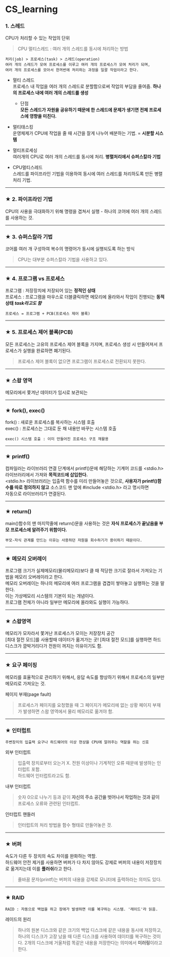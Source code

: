 # CS_learning

### 1. 스레드
CPU가 처리할 수 있는 작업의 단위
> CPU 멀티스레드 : 여러 개의 스레드를 동시에 처리하는 방법
```
처리(job) > 프로세스(task) > 스레드(operation)
여러 개의 스레드가 모여 프로세스를 이루고 여러 개의 프로세스가 모여 처리가 되며,
여러 개의 프로세스를 모아서 한꺼번에 처리하는 과정을 일괄 작업이라고 한다.
```

- 멀티 스레드  
  프로세스 내 작업을 여러 개의 스레드로 분할함으로써 작업의 부담을 줄여줌.
  **하나의 프로세스 내에 여러 개의 스레드를 생성**
  - 단점  
    **모든 스레드가 자원을 공유하기 때문에 한 스레드에 문제가 생기면 전체 프로세스에 영향을 미친다.**

  
- 멀티태스킹  
  운영체제가 CPU에 작업을 줄 때 시간을 잘게 나누어 배분하는 기법. = **시분할 시스템**
  
- 멀티프로세싱  
  여러개의 CPU로 여러 개의 스레드를 동시에 처리. **병렬처리에서 슈퍼스칼라 기법**
- CPU멀티스레드  
  스레드를 파이프라인 기법을 이용하여 동시에 여러 스레드를 처리하도록 만든 병렬처리 기법.

* * *
### ★ 2. 파이프라인 기법
CPU의 사용을 극대화하기 위해 명령을 겹쳐서 실행 - 하나의 코어에 여러 개의 스레드를 사용하는 것.

* * *
### ★ 3. 슈퍼스칼라 기법
코어를 여러 개 구성하여 복수의 명령어가 동시에 실행되도록 하는 방식
> CPU는 대부분 슈퍼스칼라 기법을 사용하고 있다.

* * *
### ★ 4. 프로그램 vs 프로세스
프로그램 : 저장장치에 저장되어 있는 **정적인 상태**  
프로세스 : 프로그램을 마우스로 더블클릭하면 메모리에 올라와서 작업이 진행되는 **동적 상태** ***task라고도 함***  
```
프로세스 = 프로그램 + PCB(프로세스 제어 블록)
```

* * *
### ★ 5. 프로세스 제어 블록(PCB)
모든 프로세스는 고유의 프로세스 제어 블록을 가지며, 프로세스 생성 시 만들어져서 프로세스가 실행을 완료하면 폐기된다.  
>프로세스 제어 블록이 없으면 프로그램이 프로세스로 전환되지 못한다.

* * *
### ★ 스왑 영역
메모리에서 쫓겨난 데이터가 임시로 보관되는 

* * *
### ★ fork(), exec()
fork() : 새로운 프로세스를 복사하는 시스템 호출  
exec() : 프로세스는 그대로 둔 채 내용만 바꾸는 시스템 호출
```
exec() 시스템 호출 : 이미 만들어진 프로세스 구조 재활용
```

* * *
### ★ printf()
컴파일러는 라이브러리 연결 단계에서 printf()문에 해당하는 기계어 코드를 <stdio.h> 라이브러리에서 가져와 **목적코드에 삽입한다.**  
<stdio.h> 라이브러리는 입출력 함수를 미리 만들어놓은 것으로, **사용자가 printf()함수를 따로 정의하지 않고** 소스코드 맨 앞에 #include <stdio.h> 라고 명시하면  
자동으로 라이브러리가 연결된다.

* * *
### ★ return()
main()함수의 맨 마지막줄에 return()문을 사용하는 것은 **자식 프로세스가 끝났음을 부모 프로세스에 알려주기 위함이다.**
```
부모-자식 관계를 만드는 이유는 사용하던 자원을 회수하기가 용이하기 때문이다.
```

* * *
### ★ 메모리 오버레이
프로그램 크기가 실제메모리(물리메모리)보다 클 때 적당한 크기로 잘라서 가져오는 기법을 메모리 오버레이라고 한다.  
메모리 오버레이는 하나의 메모리에 여러 프로그램을 겹겹이 쌓아놓고 실행하는 것을 말한다.  
이는 가상메모리 시스템의 기본이 되는 개념이다.  
프로그램 전체가 아니라 일부만 메모리에 올라와도 실행이 가능하다.  

* * *
### ★ 스왑영역
메모리가 모자라서 쫓겨난 프로세스가 모이는 저장장치 공간  
[최대 절전 모드]를 사용할때 데이터가 옮겨가는 곳! [최대 절전 모드]를 실행하면 하드디스크가 깜박거리다가 전원이 꺼지는 이유이기도 함.  

* * *
### ★ 요구 페이징
메모리를 효율적으로 관리하기 위해서, 응답 속도를 향상하기 위해서 프로세스의 일부만 메모리로 가져오는 것.  

페이지 부재(page fault)
> 프로세스가 페이지를 요청했을 때 그 페이지가 메모리에 없는 상황
> 페이지 부재가 발생하면 스왑 영역에서 물리 메모리로 옮겨야 함.

* * *
### ★ 인터럽트
```
주변장치의 입출력 요구나 하드웨어의 이상 현상을 CPU에 알려주는 역할을 하는 신호
```
외부 인터럽트
> 입출력 장치로부터 오는거 X. 전원 이상이나 기계적인 오류 때문에 발생하는 인터럽트 포함.  
> 하드웨어 인터럽트라고도 함.

내부 인터럽트
> 숫자 0으로 나누기 등과 같이 **자신의 주소 공간을 벗어나서 작업하는 것과 같이** 프로세스 오류와 관련된 인터럽트.

인터럽트 핸들러
> 인터럽트의 처리 방법을 함수 형태로 만들어놓은 것.  

* * *
### ★ 버퍼
속도가 다른 두 장치의 속도 차이를 완화하는 역할.  
하드웨어 안전 제거를 사용하면 버퍼가 다 차지 않아도 강제로 버퍼의 내용이 저장장치로 옮겨지는데 이를 **플러쉬**라고 한다.  
> 줄바꿈 문자(printf)는 버퍼의 내용을 강제로 모니터에 출력하라는 의미도 있다.

* * *
### ★ RAID
```
RAID : 자동으로 백업을 하고 장애가 발생하면 이를 복구하는 시스템. '레이드'라 읽음.

```
레이드의 원리
> 하나의 원본 디스크와 같은 크기의 백업 디스크에 같은 내용을 동시에 저장하고,
> 하나의 디스크가 고장 났을 때 다른 디스크를 사용하여 데이터를 복구하는 것이다.
> 2개의 디스크에 거울처럼 똑같은 내용을 저장한다는 의미에서 **미러링**이라고 한다.

